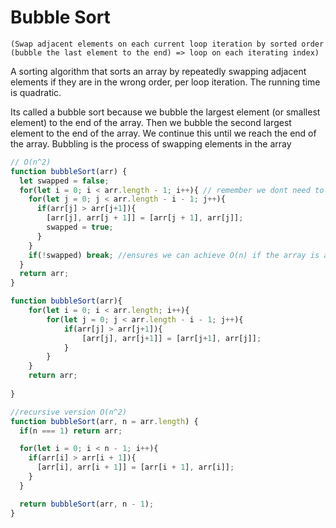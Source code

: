 # Bubble Sort

`(Swap adjacent elements on each current loop iteration by sorted order (bubble the last element to the end) => loop on each iterating index)`

A sorting algorithm that sorts an array by repeatedly swapping adjacent elements if they are in the wrong order, per loop iteration. The running time is quadratic.

Its called a bubble sort because we bubble the largest element (or smallest element) to the end of the array. Then we bubble the second largest element to the end of the array. We continue this until we reach the end of the array. Bubbling is the process of swapping elements in the array
```js
// O(n^2)
function bubbleSort(arr) {
  let swapped = false;
  for(let i = 0; i < arr.length - 1; i++){ // remember we dont need to check the last element because its already sorted
    for(let j = 0; j < arr.length - i - 1; j++){ 
      if(arr[j] > arr[j+1]){
        [arr[j], arr[j + 1]] = [arr[j + 1], arr[j]];
        swapped = true;
      }
    }
    if(!swapped) break; //ensures we can achieve O(n) if the array is already sorted
  }
  return arr;
}

function bubbleSort(arr){
    for(let i = 0; i < arr.length; i++){
        for(let j = 0; j < arr.length - i - 1; j++){
            if(arr[j] > arr[j+1]){
                [arr[j], arr[j+1]] = [arr[j+1], arr[j]];
            }
        }
    }
    return arr;
    
}
```
```js
//recursive version O(n^2)
function bubbleSort(arr, n = arr.length) {
  if(n === 1) return arr;

  for(let i = 0; i < n - 1; i++){
    if(arr[i] > arr[i + 1]){
      [arr[i], arr[i + 1]] = [arr[i + 1], arr[i]];
    }
  }

  return bubbleSort(arr, n - 1);
}
```
